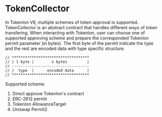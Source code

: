 # TokenCollector

In Tokenlon V6, multiple schemes of token approval is supported. TokenCollector is an abstract contract that handles different ways of token transfering. When interacting with Tokenlon, user can choose one of supported approving scheme and prepare the corresponded Tokenlon permit parameter (in bytes). The first byte of the permit indicate the type and the rest are encoded data with type specific structure.

```
// ***********************************
// | 1 byte |        n bytes         |
// -----------------------------------
// |  type  |      encoded data      |
// ***********************************
```


Supported scheme:
1. Direct approve Tokenlon's contract
2. ERC-2612 permit
3. Tokenlon AllowanceTarget
4. Uniswap Permit2

